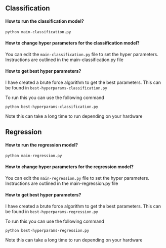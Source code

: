 ## Classification

#### How to run the classification model?

```
python main-classification.py
```

#### How to change hyper parameters for the classification model?

You can edit the `main-classification.py` file to set the hyper parameters. Instructions are outlined in the main-classification.py file

#### How to get best hyper parameters?

I have created a brute force algorithm to get the best parameters. This can be found in `best-hyperparams-classification.py`

To run this you can use the following command

```
python best-hyperparams-classification.py
```

Note this can take a long time to run depending on your hardware

## Regression

#### How to run the regression model?

```
python main-regression.py
```

#### How to change hyper parameters for the regression model?

You can edit the `main-regression.py` file to set the hyper parameters. Instructions are outlined in the main-regression.py file

#### How to get best hyper parameters?

I have created a brute force algorithm to get the best parameters. This can be found in `best-hyperparams-regression.py`

To run this you can use the following command

```
python best-hyperparams-regression.py
```

Note this can take a long time to run depending on your hardware
